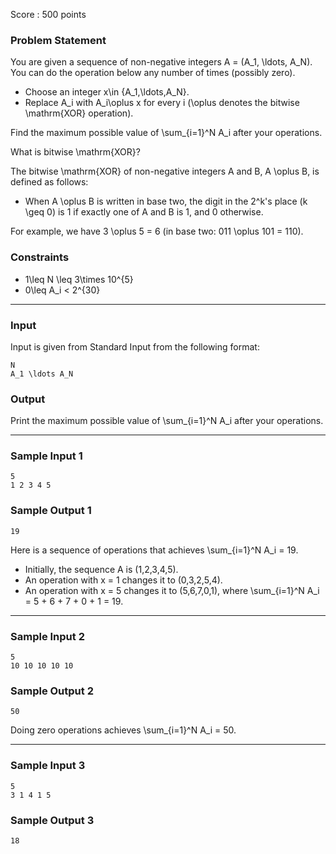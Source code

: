 Score : 500 points

### Problem Statement

You are given a sequence of non-negative integers A = (A\_1, \ldots, A\_N).
You can do the operation below any number of times (possibly zero).

* Choose an integer x\in \{A\_1,\ldots,A\_N\}.
* Replace A\_i with A\_i\oplus x for every i (\oplus denotes the bitwise \mathrm{XOR} operation).

Find the maximum possible value of \sum\_{i=1}^N A\_i after your operations.

What is bitwise \mathrm{XOR}?

The bitwise \mathrm{XOR} of non-negative integers A and B, A \oplus B, is defined as follows:

* When A \oplus B is written in base two, the digit in the 2^k's place (k \geq 0) is 1 if exactly one of A and B is 1, and 0 otherwise.

For example, we have 3 \oplus 5 = 6 (in base two: 011 \oplus 101 = 110).

### Constraints

* 1\leq N \leq 3\times 10^{5}
* 0\leq A\_i < 2^{30}

---

### Input

Input is given from Standard Input from the following format:

```
N
A_1 \ldots A_N
```

### Output

Print the maximum possible value of \sum\_{i=1}^N A\_i after your operations.

---

### Sample Input 1

```
5
1 2 3 4 5
```

### Sample Output 1

```
19
```

Here is a sequence of operations that achieves \sum\_{i=1}^N A\_i = 19.

* Initially, the sequence A is (1,2,3,4,5).
* An operation with x = 1 changes it to (0,3,2,5,4).
* An operation with x = 5 changes it to (5,6,7,0,1), where \sum\_{i=1}^N A\_i = 5 + 6 + 7 + 0 + 1 = 19.

---

### Sample Input 2

```
5
10 10 10 10 10
```

### Sample Output 2

```
50
```

Doing zero operations achieves \sum\_{i=1}^N A\_i = 50.

---

### Sample Input 3

```
5
3 1 4 1 5
```

### Sample Output 3

```
18
```